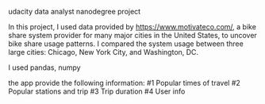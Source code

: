 udacity data analyst nanodegree project

In this project, I used data provided by https://www.motivateco.com/, a bike share system provider for many major cities in the United States, to uncover bike share usage patterns. 
I compared the system usage between three large cities: Chicago, New York City, and Washington, DC.

I used pandas, numpy

the app provide the following information:
#1 Popular times of travel
#2 Popular stations and trip
#3 Trip duration
#4 User info